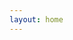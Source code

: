 ```yaml
---
layout: home
---
```


<script setup>
import Home from './pages/Home.vue'
</script>

<Home
  name="Longbridge Pro"
  tagline="A new professional securities trading desktop application, delivering an ultra-smooth investment experience for more efficient and convenient trading."
  download_more="View all versions"
  :features='[
    {
      "title": "New Architecture, Enhanced Investment Experience",
      "image": "https://assets.lbctrl.com/uploads/8c541832-5725-4844-ac80-156279a83144/output.png",
      "items": [
        "Ultra-Smooth Performance: Highly responsive interface with zero lag, stable 60+ FPS with peaks up to 120 FPS.",
        "Resource-Efficient: Optimized performance with minimal CPU and memory footprint for seamless operation.",
        "Instant Launch: Lightweight design with a compact installation package—launches in under 2 seconds."
      ]
    },
    {
      "title": "Smart Navigation – Market Insights at a Glance",
      "image": "https://assets.lbctrl.com/uploads/69043ccc-cbbe-44e6-93c5-a37cd4829dd7/scr-20250502-kqry.png",
      "items": [
        "Redesigned collapsible left-side navigation bar for better layout efficiency.",
        "Support for multiple stock tabs, enabling quick price checks and market tracking.",
        "One-click access to transaction history for easy reference."
      ]
    },
    {
      "title": "Global Trading – Multi-Asset Support",
      "image": "https://assets.lbctrl.com/uploads/c2842fa5-f8ca-44e7-aad5-5b8a38f49dcb/scr-20250502-kiym.png",
      "items": [
        "Real-time quotes and trading for HK, US, and SG stocks.",
        "US stocks support two-way trading (long/short) for flexible strategies.",
        "Derivatives trading including US options, warrants, and bull/bear contracts."
      ]
    },
    {
      "title": "Multi-Platform Support – Professional Market Monitoring",
      "image": "https://assets.lbctrl.com/uploads/982af099-639e-428c-b9dc-1881dc52921c/scr-20250502-krlh.png",
      "items": [
        "Cross-platform native support for macOS, Windows, and Linux.",
        "Multi-screen support for split-view tracking of quotes, charts, and news."
      ]
    }
  ]'
/>
